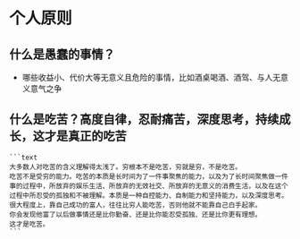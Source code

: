 # 个人原则

## 什么是愚蠢的事情？

* 哪些收益小、代价大等无意义且危险的事情，比如酒桌喝酒、酒驾、与人无意义意气之争

## 什么是吃苦？高度自律，忍耐痛苦，深度思考，持续成长，这才是真正的吃苦

    ```text
    大多数人对吃苦的含义理解得太浅了。穷根本不是吃苦，穷就是穷，不是吃苦。
    吃苦不是受穷的能力。吃苦的本质是长时间为了一件事聚焦的能力，以及为了长时间聚焦做一件事的过程中，所放弃的娱乐生活、所放弃的无效社交、所放弃的无意义的消费生活，以及在这个过程中所忍受的孤独和不被理解。本质是一种自控能力、自制能力和坚持能力，以及深度思考。很大程度上，靠自己成功的富人，往往比穷人能吃苦，否则他就不能靠自己白手起家。
    你会发现他富了以后做事情还是比你勤奋、还是比你能忍受孤独、还是比你更有理想。
    这才是吃苦。
    ```
